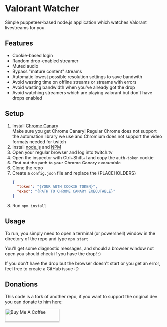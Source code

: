 # Valorant Watcher

Simple puppeteer-based node.js application which watches Valorant livestreams for you.

## Features

- Cookie-based login
- Random drop-enabled streamer
- Muted audio
- Bypass "mature content" streams
- Automatic lowest possible resolution settings to save bandwith
- Avoid wasting time on offline streams or streams with errors
- Avoid wasting bandwidth when you've already got the drop
- Avoid watching streamers which are playing valorant but don't have drops enabled

## Setup

1. Install [Chrome Canary](https://www.google.com/chrome/canary/)  
   Make sure you get Chrome Canary! Regular Chrome does not support the automation library we use and Chromium does not support the video formats needed for twitch
2. Install [node.js](https://nodejs.org/en/download/) and [NPM](https://www.npmjs.com/get-npm)
3. Open your regular browser and log into twitch.tv
4. Open the inspector with Ctrl+Shift+I and copy the `auth-token` cookie
5. Find out the path to your Chrome Canary executable
6. Clone the repo
7. Create a `config.json` file and replace the {PLACEHOLDERS}
   ```json
   {
     "token": "{YOUR AUTH COOKIE TOKEN}",
     "exec": "{PATH TO CHROME CANARY EXECUTABLE}"
   }
   ```
8. Run `npm install`

## Usage

To run, you simply need to open a terminal (or powershell) window in the directory of the repo and type `npm start`

You'll get some diagnostic messages, and should a browser window not open you should check if you have the drop! :)

If you don't have the drop but the browser doesn't start or you get an error, feel free to create a GitHub issue :D

## Donations

This code is a fork of another repo, if you want to support the original dev you can donate to him here:

<a href="https://www.buymeacoffee.com/D3v" target="_blank"><img src="https://www.buymeacoffee.com/assets/img/custom_images/orange_img.png" alt="Buy Me A Coffee" style="height: 41px !important;width: 174px !important;box-shadow: 0px 3px 2px 0px rgba(190, 190, 190, 0.5) !important;-webkit-box-shadow: 0px 3px 2px 0px rgba(190, 190, 190, 0.5) !important;" ></a>
